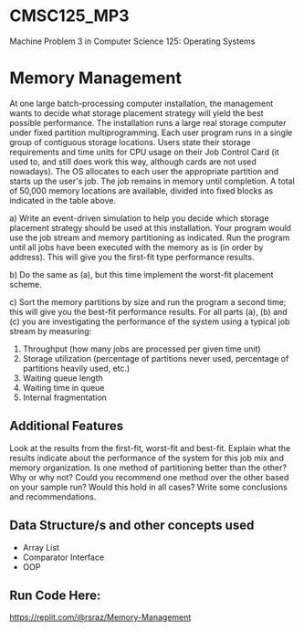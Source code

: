 # CMSC125_MP3

Machine Problem 3 in Computer Science 125: Operating Systems

# Memory Management

At one large batch-processing computer installation, the management wants to decide what storage
placement strategy will yield the best possible performance. The installation runs a large real storage
computer under fixed partition multiprogramming. Each user program runs in a single group of
contiguous storage locations. Users state their storage requirements and time units for CPU usage on
their Job Control Card (it used to, and still does work this way, although cards are not used nowadays).
The OS allocates to each user the appropriate partition and starts up the user's job. The job remains in
memory until completion. A total of 50,000 memory locations are available, divided into fixed blocks
as indicated in the table above.

a) Write an event-driven simulation to help you decide which storage placement strategy should be
used at this installation. Your program would use the job stream and memory partitioning as
indicated. Run the program until all jobs have been executed with the memory as is (in order by
address). This will give you the first-fit type performance results.

b) Do the same as (a), but this time implement the worst-fit placement scheme.

c) Sort the memory partitions by size and run the program a second time; this will give you the
best-fit performance results. For all parts (a), (b) and (c) you are investigating the performance
of the system using a typical job stream by measuring:

1. Throughput (how many jobs are processed per given time unit)
2. Storage utilization (percentage of partitions never used, percentage of partitions heavily
used, etc.)
3. Waiting queue length
4. Waiting time in queue
5. Internal fragmentation


## Additional Features

Look at the results from the first-fit, worst-fit and best-fit. Explain what the results indicate
about the performance of the system for this job mix and memory organization. Is one method
of partitioning better than the other? Why or why not? Could you recommend one method over
the other based on your sample run? Would this hold in all cases? Write some conclusions and
recommendations.

## Data Structure/s and other concepts used

- Array List
- Comparator Interface
- OOP


## Run Code Here: 
https://replit.com/@rsraz/Memory-Management
